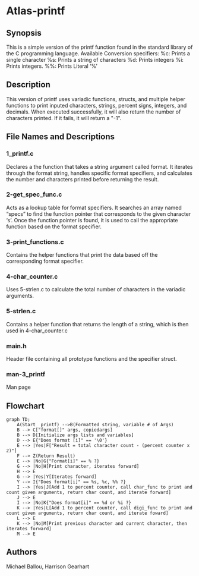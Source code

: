 # Atlas-printf

## Synopsis

This is a simple version of the printf function found in the standard library of the C programming language. 
Available Conversion specifiers:
%c: Prints a single character
%s: Prints a string of characters 
%d: Prints integers 
%i: Prints integers.
%%: Prints Literal ‘%’

## Description
This version of printf uses variadic functions, structs, and multiple helper functions to print inputed characters, strings, percent signs, integers, and decimals. When executed successfully, it will also return the number of characters printed. If it fails, it will return a "-1".

## File Names and Descriptions
### 1_printf.c
Declares a the function that takes a string argument called format. It iterates through the format string, handles specific format specifiers, and calculates the number and characters printed before returning the result.
### 2-get_spec_func.c
Acts as a lookup table for format specifiers. It searches an array named “specs” to find the function pointer that corresponds to the given character ‘s’. Once the function pointer is found, it is used to call the appropriate function based on the format specifier.
### 3-print_functions.c
Contains the helper functions that print the data based off the corresponding format specifier.
### 4-char_counter.c
Uses 5-strlen.c to calculate the total number of characters in the variadic arguments.
### 5-strlen.c
Contains a helper function that returns the length of a string, which is then used in 4-char_counter.c
### main.h
Header file containing all prototype functions and the specifier struct.
### man-3_printf
Man page
## Flowchart
```mermaid
graph TD;
	A(Start _printf) -->B(Formatted string, variable # of Args)
    B --> C["format[]" args, copiedargs]
    B --> D[Initialize args lists and variables]
    D --> E{"Does format [i]" == '\0'}
    E --> |Yes|F["Result = total character count - (percent counter x 2)"]
    F --> Z(Return Result)
    E --> |No|G{"Format[i]" == % ?}
    G --> |No|H[Print character, iterates forward]
    H --> E
    G --> |Yes|Y[Iterates forward]
    Y --> I{"Does format[i]" == %s, %c, %% ?}
	I --> |Yes|J[Add 1 to percent counter, call char_func to print and count given arguments, return char count, and iterate forward]
    J --> E
	I --> |No|K{"Does format[i]" == %d or %i ?}
    K --> |Yes|L[Add 1 to percent counter, call digi_func to print and count given arguments, return char count, and iterate foward]
    L --> E
	K --> |No|M[Print previous character and current character, then iterates forward]
    M --> E
```

## Authors
Michael Ballou, Harrison Gearhart
